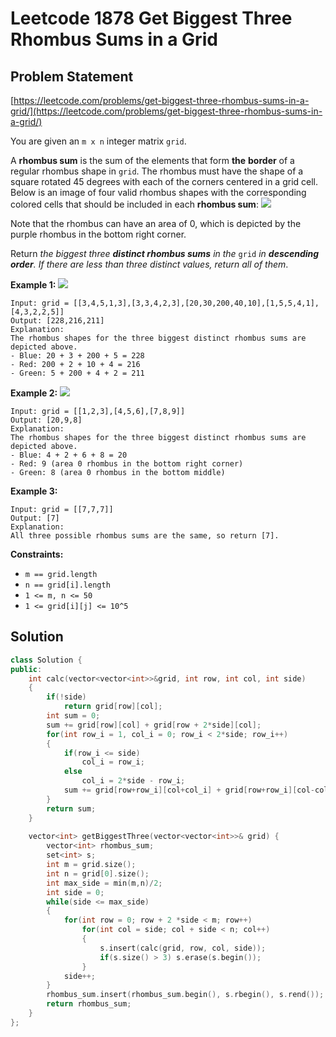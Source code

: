 # Leetcode 1878 Get Biggest Three Rhombus Sums in a Grid

## Problem Statement

[https://leetcode.com/problems/get-biggest-three-rhombus-sums-in-a-grid/](https://leetcode.com/problems/get-biggest-three-rhombus-sums-in-a-grid/)

You are given an `m x n` integer matrix `grid`​​​.

A **rhombus sum** is the sum of the elements that form **the** **border** of a regular rhombus shape in `grid`​​​. The rhombus must have the shape of a square rotated 45 degrees with each of the corners centered in a grid cell. Below is an image of four valid rhombus shapes with the corresponding colored cells that should be included in each **rhombus sum**: ![](https://assets.leetcode.com/uploads/2021/04/23/pc73-q4-desc-2.png)

Note that the rhombus can have an area of 0, which is depicted by the purple rhombus in the bottom right corner.

Return _the biggest three **distinct rhombus sums** in the_ `grid` _in **descending order**. If there are less than three distinct values, return all of them_.

**Example 1:** ![](https://assets.leetcode.com/uploads/2021/04/23/pc73-q4-ex1.png)

```text
Input: grid = [[3,4,5,1,3],[3,3,4,2,3],[20,30,200,40,10],[1,5,5,4,1],[4,3,2,2,5]]
Output: [228,216,211]
Explanation: 
The rhombus shapes for the three biggest distinct rhombus sums are depicted above.
- Blue: 20 + 3 + 200 + 5 = 228
- Red: 200 + 2 + 10 + 4 = 216
- Green: 5 + 200 + 4 + 2 = 211
```

**Example 2:** ![](https://assets.leetcode.com/uploads/2021/04/23/pc73-q4-ex2.png)

```text
Input: grid = [[1,2,3],[4,5,6],[7,8,9]]
Output: [20,9,8]
Explanation: 
The rhombus shapes for the three biggest distinct rhombus sums are depicted above.
- Blue: 4 + 2 + 6 + 8 = 20
- Red: 9 (area 0 rhombus in the bottom right corner)
- Green: 8 (area 0 rhombus in the bottom middle)
```

**Example 3:**

```text
Input: grid = [[7,7,7]]
Output: [7]
Explanation: 
All three possible rhombus sums are the same, so return [7].
```

**Constraints:**

* `m == grid.length`
* `n == grid[i].length`
* `1 <= m, n <= 50`
* `1 <= grid[i][j] <= 10^5`

## Solution

```cpp
class Solution {
public:
    int calc(vector<vector<int>>&grid, int row, int col, int side)
    {
        if(!side)
            return grid[row][col];
        int sum = 0;
        sum += grid[row][col] + grid[row + 2*side][col];
        for(int row_i = 1, col_i = 0; row_i < 2*side; row_i++)
        {
            if(row_i <= side)
                col_i = row_i;
            else 
                col_i = 2*side - row_i;
            sum += grid[row+row_i][col+col_i] + grid[row+row_i][col-col_i];
        }
        return sum;   
    }
    
    vector<int> getBiggestThree(vector<vector<int>>& grid) {
        vector<int> rhombus_sum;
        set<int> s;
        int m = grid.size();
        int n = grid[0].size();
        int max_side = min(m,n)/2;
        int side = 0;
        while(side <= max_side)
        {
            for(int row = 0; row + 2 *side < m; row++)
                for(int col = side; col + side < n; col++)
                {
                    s.insert(calc(grid, row, col, side));
                    if(s.size() > 3) s.erase(s.begin());
                }
            side++;
        }
        rhombus_sum.insert(rhombus_sum.begin(), s.rbegin(), s.rend());
        return rhombus_sum;
    }
};
```

